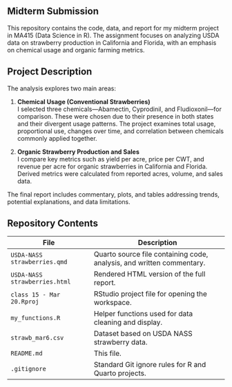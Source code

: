 ## Midterm Submission

This repository contains the code, data, and report for my midterm project in MA415 (Data Science in R). The assignment focuses on analyzing USDA data on strawberry production in California and Florida, with an emphasis on chemical usage and organic farming metrics.

## Project Description

The analysis explores two main areas:

1. **Chemical Usage (Conventional Strawberries)**  
   I selected three chemicals—Abamectin, Cyprodinil, and Fludioxonil—for comparison. These were chosen due to their presence in both states and their divergent usage patterns. The project examines total usage, proportional use, changes over time, and correlation between chemicals commonly applied together.

2. **Organic Strawberry Production and Sales**  
   I compare key metrics such as yield per acre, price per CWT, and revenue per acre for organic strawberries in California and Florida. Derived metrics were calculated from reported acres, volume, and sales data.

The final report includes commentary, plots, and tables addressing trends, potential explanations, and data limitations.

## Repository Contents

| File                          | Description                                                               |
|-------------------------------|---------------------------------------------------------------------------|
| `USDA-NASS strawberries.qmd`  | Quarto source file containing code, analysis, and written commentary.     |
| `USDA-NASS strawberries.html` | Rendered HTML version of the full report.                                 |
| `class 15 - Mar 20.Rproj`     | RStudio project file for opening the workspace.                           |
| `my_functions.R`              | Helper functions used for data cleaning and display.                      |
| `strawb_mar6.csv`             | Dataset based on USDA NASS strawberry data.                               |
| `README.md`                   | This file.                                                                |
| `.gitignore`                  | Standard Git ignore rules for R and Quarto projects.                      |
